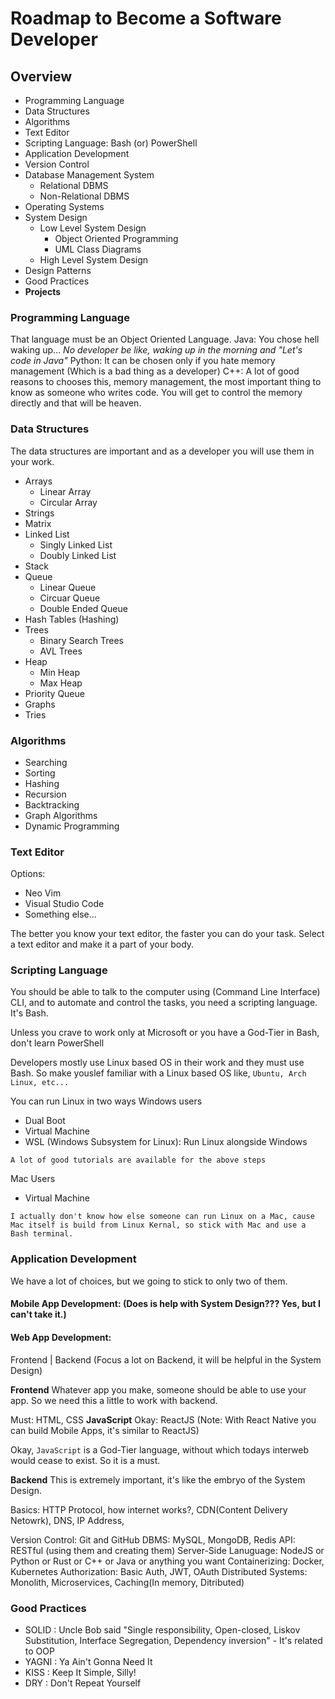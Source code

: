 # Roadmap to Become a Software Developer

## Overview
* Programming Language
* Data Structures
* Algorithms
* Text Editor
* Scripting Language: Bash (or) PowerShell
* Application Development
* Version Control
* Database Management System
  * Relational DBMS
  * Non-Relational DBMS
* Operating Systems
* System Design
  * Low Level System Design
    * Object Oriented Programming
    * UML Class Diagrams 
  * High Level System Design
* Design Patterns
* Good Practices
* **Projects**

 ### Programming Language
That language must be an Object Oriented Language.
Java: You chose hell waking up...
*No developer be like, waking up in the morning and "Let's code in Java"*
Python: It can be chosen only if you hate memory management (Which is a bad thing as a developer)
C++: A lot of good reasons to chooses this, memory management, the most important thing to know as someone who writes code. You will get to control the memory directly and that will be heaven.

### Data Structures
The data structures are important and as a developer you will use them in your work.

* Arrays
  * Linear Array
  * Circular Array
* Strings
* Matrix
* Linked List
  * Singly Linked List
  * Doubly Linked List
* Stack
* Queue
  * Linear Queue
  * Circuar Queue
  * Double Ended Queue
* Hash Tables (Hashing)
* Trees
  * Binary Search Trees
  * AVL Trees 
* Heap
  * Min Heap
  * Max Heap
* Priority Queue
* Graphs
* Tries

### Algorithms
* Searching
* Sorting
* Hashing
* Recursion
* Backtracking
* Graph Algorithms
* Dynamic Programming

### Text Editor

Options:
* Neo Vim
* Visual Studio Code
* Something else...

The better you know your text editor, the faster you can do your task. Select a text editor and make it a part of your body.

### Scripting Language

You should be able to talk to the computer using (Command Line Interface) CLI, and to automate and control the tasks, you need a scripting language. It's Bash.

Unless you crave to work only at Microsoft or you have a God-Tier in Bash, don't learn PowerShell

Developers mostly use Linux based OS in their work and they must use Bash. So make youslef familiar with a Linux based OS like, `Ubuntu, Arch Linux, etc...`

You can run Linux in two ways
Windows users
* Dual Boot
* Virtual Machine
* WSL (Windows Subsystem for Linux): Run Linux alongside Windows

```A lot of good tutorials are available for the above steps```

Mac Users
* Virtual Machine
  
```I actually don't know how else someone can run Linux on a Mac, cause Mac itself is build from Linux Kernal, so stick with Mac and use a Bash terminal.```

### Application Development

We have a lot of choices, but we going to stick to only two of them.

#### Mobile App Development: (Does is help with System Design??? Yes, but I can't take it.)

#### Web App Development:
Frontend | Backend
(Focus a lot on Backend, it will be helpful in the System Design)

**Frontend**
Whatever app you make, someone should be able to use your app. So we need this a little to work with backend.

Must: HTML, CSS **JavaScript**
Okay: ReactJS
(Note: With React Native you can build Mobile Apps, it's similar to ReactJS)

Okay, `JavaScript` is a God-Tier language, without which todays interweb would cease to exist. So it is a must.

**Backend**
This is extremely important, it's like the embryo of the System Design.

Basics: HTTP Protocol, how internet works?, CDN(Content Delivery Netowrk), DNS, IP Address, 

Version Control: Git and GitHub
DBMS: MySQL, MongoDB, Redis
API: RESTful (using them and creating them)
Server-Side Lanuguage: NodeJS or Python or Rust or C++ or Java or anything you want
Containerizing: Docker, Kubernetes
Authorization: Basic Auth, JWT, OAuth
Distributed Systems: Monolith, Microservices, Caching(In memory, Ditributed)

### Good Practices
* SOLID : Uncle Bob said "Single responsibility, Open-closed, Liskov Substitution, Interface Segregation, Dependency inversion" - It's related to OOP
* YAGNI : Ya Ain't Gonna Need It
* KISS : Keep It Simple, Silly!
* DRY : Don't Repeat Yourself
